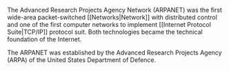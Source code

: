 The Advanced Research Projects Agency Network (ARPANET) was the first wide-area packet-switched [[Networks|Network]] with distributed control and one of the first computer networks to implement [[Internet Protocol Suite|TCP/IP]] protocol suit. Both technologies became the technical foundation of the Internet.

The ARPANET was established by the Advanced Research Projects Agency (ARPA) of the United States Department of Defence. 

